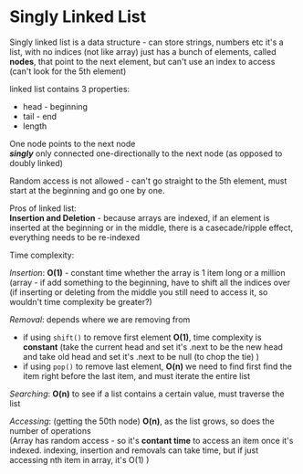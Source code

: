 # Singly Linked List

Singly linked list is a data structure - can store strings, numbers etc
it's a list, with no indices (not like array)
just has a bunch of elements, called __nodes__, that point to the next element, but can't use an index to access (can't look for the 5th element)

linked list contains 3 properties:
- head - beginning
- tail - end 
- length

One node points to the next node  
__*singly*__ only connected one-directionally to the next node (as opposed to doubly linked)

Random access is not allowed - can't go straight to the 5th element, must start at the beginning and go one by one. 

Pros of linked list:  
__Insertion and Deletion__ - because arrays are indexed, if an element is inserted at the beginning or in the middle, there is a casecade/ripple effect, everything needs to be re-indexed

Time complexity:   

*Insertion*: __O(1)__ - constant time whether the array is 1 item long or a million (array - if add something to the beginning, have to shift all the indices over  
(if inserting or deleting from the middle you still need to access it, so wouldn't time complexity be greater?)  

*Removal*: depends where we are removing from 
- if using `shift()` to remove first element __O(1)__, time complexity is __constant__ (take the current head and set it's .next to be the new head and take old head and set it's .next to be null (to chop the tie) )
- if using `pop()` to remove last element, __O(n)__ we need to find first find the item right before the last item, and must iterate the entire list


*Searching*: __O(n)__ to see if a list contains a certain value, must traverse the list  

*Accessing*: (getting the 50th node) __O(n)__, as the list grows, so does the number of operations  
  (Array has random access - so it's __contant time__ to access an item once it's indexed.
   indexing, insertion and removals can take time, but if just accessing nth item in array, it's O(1) )